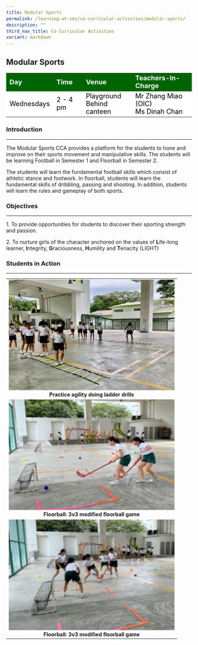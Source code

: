 ```yaml
---
title: Modular Sports
permalink: /learning-at-sms/co-curricular-activities/modular-sports/
description: ""
third_nav_title: Co Curricular Activities
variant: markdown
---
```

## Modular Sports

<table>
<tbody>
	<tr style="background-color:darkgreen;color:white;font-size:18px"><td><b>Day</b></td>
	<td><b>Time</b></td>
	<td><b>Venue</b></td>
	<td><b>Teachers-In-Charge</b></td>
</tr>
	<tr style="background-color:white;color:black;font-size:18px">
		<td>Wednesdays </td>
		<td>2 - 4 pm</td>
	<td>Playground<br>Behind canteen</td>
	<td>Mr Zhang Miao (OIC) <br>Ms Dinah Chan</td>
</tr>
</tbody></table>

### Introduction
___________________________________________________________



The Modular Sports CCA provides a platform for the students to hone and improve on their sports movement and manipulative skills. The students will be learning Football in Semester 1 and Floorball in Semester 2.

  

The students will learn the fundamental football skills which consist of athletic stance and footwork. In floorball, students will learn the fundamental skills of dribbling, passing and shooting. In addition, students will learn the rules and gameplay of both sports.

### Objectives  
__________________________________________________________

1.&nbsp;To provide opportunities for students to discover their sporting strength and passion.

2.&nbsp;To nurture girls of the character anchored on the values of&nbsp;**L**ife-long learner,&nbsp;**I**ntegrity,&nbsp;**G**raciousness,&nbsp;**H**umility and&nbsp;**T**enacity (LIGHT)

  

### Students in Action
___________________________________________________________

<table>
<tbody><tr>
		<td><img alt="modsports01" src="/images/CCAs/Modular%20Sports/volleyball01.jpg" style="width:450px;height:300px;"><b></b><center><b>Practice agility doing ladder drills</b></center></td></tr>
	<tr>
		<td><img alt="modsports02" src="/images/CCAs/Modular%20Sports/floorball01.jpg" style="width:450px;height:300px;"><b></b><center><b>Floorball: 3v3 modified floorball game</b></center></td>
</tr>
		<tr>
		<td><img alt="modsports03" src="/images/CCAs/Modular%20Sports/floorball02.jpg" style="width:450px;height:300px;"><b></b><center><b>Floorball: 3v3 modified floorball game</b></center></td>
</tr>
	</tbody></table>